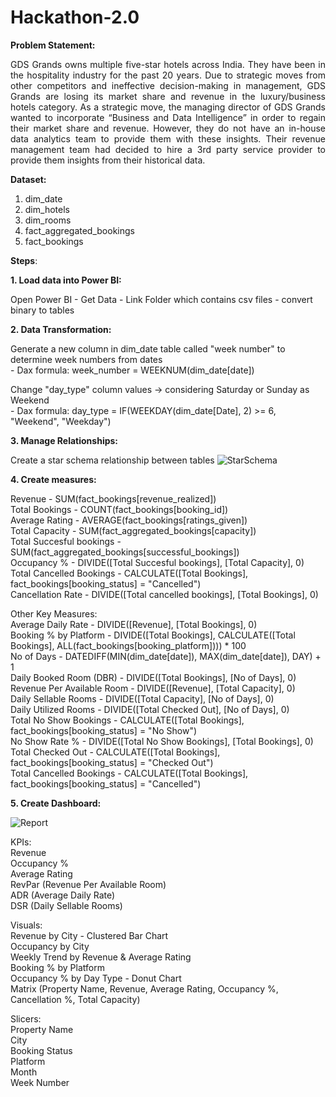 # Hackathon-2.0

**Problem Statement:**
<p align="justify">GDS Grands owns multiple five-star hotels across India. They have been in the 
hospitality industry for the past 20 years. Due to strategic moves from other 
competitors and ineffective decision-making in management, GDS Grands are 
losing its market share and revenue in the luxury/business hotels category. 
As a strategic move, the managing director of GDS Grands wanted to 
incorporate “Business and Data Intelligence” in order to regain their market share 
and revenue. However, they do not have an in-house data analytics team to 
provide them with these insights.
Their revenue management team had decided to hire a 3rd party service provider 
to provide them insights from their historical data.</p>

**Dataset:**

1. dim_date
2. dim_hotels
3. dim_rooms
4. fact_aggregated_bookings
5. fact_bookings

**Steps**:

**1. Load data into Power BI:**

   Open Power BI - Get Data - Link Folder which contains csv files - convert binary to tables

**2. Data Transformation:**

   Generate a new column in dim_date table called "week number" to determine week numbers from dates<br>
         - Dax formula: week_number = WEEKNUM(dim_date[date])

   Change "day_type" column values -> considering Saturday or Sunday as Weekend<br>
         - Dax formula: day_type = IF(WEEKDAY(dim_date[Date], 2) >= 6, "Weekend", "Weekday")

**3. Manage Relationships:**

   Create a star schema relationship between tables
   ![StarSchema](https://github.com/VarunWayakole/Hackathon-2.0/assets/91410941/f31e1950-b33d-4c4a-b68a-7810ffdd9f9b)

**4. Create measures:**

   Revenue - SUM(fact_bookings[revenue_realized])<br>
   Total Bookings - COUNT(fact_bookings[booking_id])<br>
   Average Rating - AVERAGE(fact_bookings[ratings_given])<br>
   Total Capacity - SUM(fact_aggregated_bookings[capacity])<br>
   Total Succesful bookings - SUM(fact_aggregated_bookings[successful_bookings])<br>
   Occupancy % - DIVIDE([Total Succesful bookings], [Total Capacity], 0)<br>
   Total Cancelled Bookings - CALCULATE([Total Bookings], fact_bookings[booking_status] = "Cancelled")<br>
   Cancellation Rate - DIVIDE([Total cancelled bookings], [Total Bookings], 0)<br>
   
   Other Key Measures:<br>
   Average Daily Rate - DIVIDE([Revenue], [Total Bookings], 0)<br>
   Booking % by Platform - DIVIDE([Total Bookings], CALCULATE([Total Bookings], ALL(fact_bookings[booking_platform]))) * 100<br>
   No of Days - DATEDIFF(MIN(dim_date[date]), MAX(dim_date[date]), DAY) + 1<br>
   Daily Booked Room (DBR) - DIVIDE([Total Bookings], [No of Days], 0)<br>
   Revenue Per Available Room - DIVIDE([Revenue], [Total Capacity], 0)<br>
   Daily Sellable Rooms - DIVIDE([Total Capacity], [No of Days], 0)<br>
   Daily Utilized Rooms - DIVIDE([Total Checked Out], [No of Days], 0)<br>
   Total No Show Bookings - CALCULATE([Total Bookings], fact_bookings[booking_status] = "No Show")<br>
   No Show Rate % - DIVIDE([Total No Show Bookings], [Total Bookings], 0)<br>
   Total Checked Out - CALCULATE([Total Bookings], fact_bookings[booking_status] = "Checked Out")<br>
   Total Cancelled Bookings - CALCULATE([Total Bookings], fact_bookings[booking_status] = "Cancelled")<br>

**5. Create Dashboard:**

   ![Report](https://github.com/VarunWayakole/Hackathon-2.0/assets/91410941/648f61b2-a493-4e64-8a48-b6b8e114683d)

   KPIs:<br>
   Revenue<br>
   Occupancy %<br>
   Average Rating<br>
   RevPar (Revenue Per Available Room)<br>
   ADR (Average Daily Rate)<br>
   DSR (Daily Sellable Rooms)<br>

   Visuals:<br>
   Revenue by City - Clustered Bar Chart<br>
   Occupancy by City<br>
   Weekly Trend by Revenue & Average Rating<br>
   Booking % by Platform<br>
   Occupancy % by Day Type - Donut Chart<br>
   Matrix (Property Name, Revenue, Average Rating, Occupancy %, Cancellation %, Total Capacity)<br>

   Slicers:<br>
   Property Name<br>
   City<br>
   Booking Status<br>
   Platform<br>
   Month<br>
   Week Number<br>

